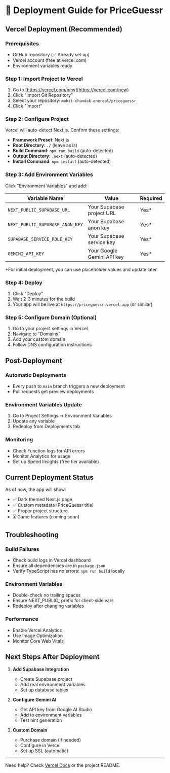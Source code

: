 # 🚀 Deployment Guide for PriceGuessr

## Vercel Deployment (Recommended)

### Prerequisites
- GitHub repository (✅ Already set up)
- Vercel account (free at vercel.com)
- Environment variables ready

### Step 1: Import Project to Vercel

1. Go to [https://vercel.com/new](https://vercel.com/new)
2. Click "Import Git Repository"
3. Select your repository: `mohit-chandak-onereal/priceguessr`
4. Click "Import"

### Step 2: Configure Project

Vercel will auto-detect Next.js. Confirm these settings:
- **Framework Preset**: Next.js
- **Root Directory**: `./` (leave as is)
- **Build Command**: `npm run build` (auto-detected)
- **Output Directory**: `.next` (auto-detected)
- **Install Command**: `npm install` (auto-detected)

### Step 3: Add Environment Variables

Click "Environment Variables" and add:

| Variable Name | Value | Required |
|--------------|-------|----------|
| `NEXT_PUBLIC_SUPABASE_URL` | Your Supabase project URL | Yes* |
| `NEXT_PUBLIC_SUPABASE_ANON_KEY` | Your Supabase anon key | Yes* |
| `SUPABASE_SERVICE_ROLE_KEY` | Your Supabase service key | Yes* |
| `GEMINI_API_KEY` | Your Google Gemini API key | Yes* |

*For initial deployment, you can use placeholder values and update later.

### Step 4: Deploy

1. Click "Deploy"
2. Wait 2-3 minutes for the build
3. Your app will be live at `https://priceguessr.vercel.app` (or similar)

### Step 5: Configure Domain (Optional)

1. Go to your project settings in Vercel
2. Navigate to "Domains"
3. Add your custom domain
4. Follow DNS configuration instructions

## Post-Deployment

### Automatic Deployments
- Every push to `main` branch triggers a new deployment
- Pull requests get preview deployments

### Environment Variables Update
1. Go to Project Settings → Environment Variables
2. Update any variable
3. Redeploy from Deployments tab

### Monitoring
- Check Function logs for API errors
- Monitor Analytics for usage
- Set up Speed Insights (free tier available)

## Current Deployment Status

As of now, the app will show:
- ✅ Dark themed Next.js page
- ✅ Custom metadata (PriceGuessr title)
- ✅ Proper project structure
- ⏳ Game features (coming soon)

## Troubleshooting

### Build Failures
- Check build logs in Vercel dashboard
- Ensure all dependencies are in `package.json`
- Verify TypeScript has no errors: `npm run build` locally

### Environment Variables
- Double-check no trailing spaces
- Ensure NEXT_PUBLIC_ prefix for client-side vars
- Redeploy after changing variables

### Performance
- Enable Vercel Analytics
- Use Image Optimization
- Monitor Core Web Vitals

## Next Steps After Deployment

1. **Add Supabase Integration**
   - Create Supabase project
   - Add real environment variables
   - Set up database tables

2. **Configure Gemini AI**
   - Get API key from Google AI Studio
   - Add to environment variables
   - Test hint generation

3. **Custom Domain**
   - Purchase domain (if needed)
   - Configure in Vercel
   - Set up SSL (automatic)

---

Need help? Check [Vercel Docs](https://vercel.com/docs) or the project README.